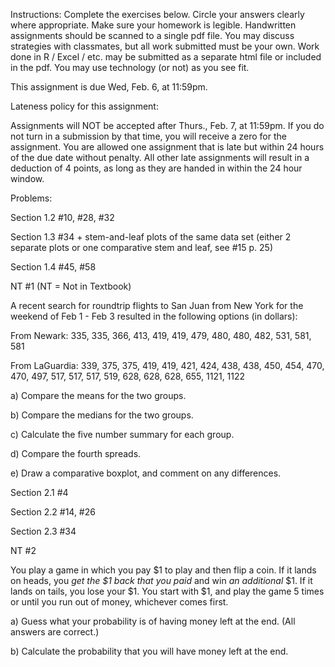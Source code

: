 Instructions:  Complete the exercises below.  Circle your answers clearly where appropriate. Make sure your homework is legible. Handwritten assignments should be scanned to a single pdf file. You may discuss strategies with classmates, but all work submitted must be your own.  Work done in R / Excel / etc. may be submitted as a separate html file or included in the pdf. You may use technology (or not) as you see fit. 

This assignment is due Wed, Feb. 6, at 11:59pm.

Lateness policy for this assignment:

Assignments will NOT be accepted after Thurs., Feb. 7, at 11:59pm. If you do not turn in a submission by that time, you will receive a zero for the assignment. You are allowed one assignment that is late but within 24 hours of the due date without penalty.  All other late assignments will result in a deduction of 4 points, as long as they are handed in within the 24 hour window.

Problems:

Section 1.2 #10, #28, #32

Section 1.3 #34 + stem-and-leaf plots of the same data set (either 2 separate plots or one comparative stem and leaf, see #15 p. 25)

Section 1.4 #45, #58

NT #1 (NT = Not in Textbook) 

A recent search for roundtrip flights to San Juan from New York for the weekend of Feb 1 - Feb 3 resulted in the following options (in dollars):

From Newark: 335, 335, 366, 413, 419, 419, 479, 480, 480, 482, 531, 581, 581

From LaGuardia: 339, 375, 375, 419, 419, 421, 424, 438, 438, 450, 454, 470, 470, 497, 517, 517, 517, 519, 628, 628, 628, 655, 1121, 1122

a) Compare the means for the two groups.

b) Compare the medians for the two groups.

c) Calculate the five number summary for each group.

d) Compare the fourth spreads.

e) Draw a comparative boxplot, and comment on any differences.

Section 2.1 #4

Section 2.2 #14, #26

Section 2.3 #34

NT #2

You play a game in which you pay $1 to play and then flip a coin. If it lands on heads, you *get the $1 back that you paid* and win *an additional* $1. If it lands on tails, you lose your $1. You start with $1, and play the game 5 times or until you run out of money, whichever comes first.

a) Guess what your probability is of having money left at the end. (All answers are correct.)

b) Calculate the probability that you will have money left at the end.

